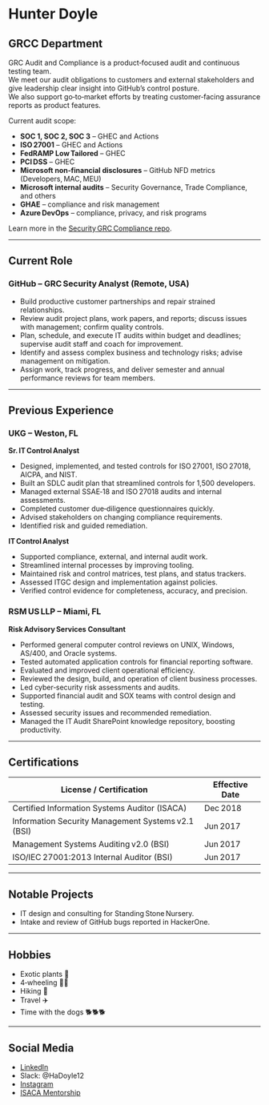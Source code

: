 # Hunter Doyle  

## GRCC Department  

GRC Audit and Compliance is a product‑focused audit and continuous testing team.  
We meet our audit obligations to customers and external stakeholders and give leadership clear insight into GitHub’s control posture.  
We also support go‑to‑market efforts by treating customer‑facing assurance reports as product features.  

Current audit scope:  

- **SOC 1, SOC 2, SOC 3** – GHEC and Actions  
- **ISO 27001** – GHEC and Actions  
- **FedRAMP Low Tailored** – GHEC  
- **PCI DSS** – GHEC  
- **Microsoft non‑financial disclosures** – GitHub NFD metrics (Developers, MAC, MEU)  
- **Microsoft internal audits** – Security Governance, Trade Compliance, and others  
- **GHAE** – compliance and risk management  
- **Azure DevOps** – compliance, privacy, and risk programs  

Learn more in the [Security GRC Compliance repo](https://www.github/security-grc-compliance).  

---

## Current Role  

### GitHub – GRC Security Analyst (Remote, USA)  

- Build productive customer partnerships and repair strained relationships.  
- Review audit project plans, work papers, and reports; discuss issues with management; confirm quality controls.  
- Plan, schedule, and execute IT audits within budget and deadlines; supervise audit staff and coach for improvement.  
- Identify and assess complex business and technology risks; advise management on mitigation.  
- Assign work, track progress, and deliver semester and annual performance reviews for team members.  

---

## Previous Experience  

### UKG – Weston, FL  

**Sr. IT Control Analyst**  
- Designed, implemented, and tested controls for ISO 27001, ISO 27018, AICPA, and NIST.  
- Built an SDLC audit plan that streamlined controls for 1,500 developers.  
- Managed external SSAE‑18 and ISO 27018 audits and internal assessments.  
- Completed customer due‑diligence questionnaires quickly.  
- Advised stakeholders on changing compliance requirements.  
- Identified risk and guided remediation.  

**IT Control Analyst**  
- Supported compliance, external, and internal audit work.  
- Streamlined internal processes by improving tooling.  
- Maintained risk and control matrices, test plans, and status trackers.  
- Assessed ITGC design and implementation against policies.  
- Verified control evidence for completeness, accuracy, and precision.  

### RSM US LLP – Miami, FL  

**Risk Advisory Services Consultant**  
- Performed general computer control reviews on UNIX, Windows, AS/400, and Oracle systems.  
- Tested automated application controls for financial reporting software.  
- Evaluated and improved client operational efficiency.  
- Reviewed the design, build, and operation of client business processes.  
- Led cyber‑security risk assessments and audits.  
- Supported financial audit and SOX teams with control design and testing.  
- Assessed security issues and recommended remediation.  
- Managed the IT Audit SharePoint knowledge repository, boosting productivity.  

---

## Certifications  

| License / Certification | Effective Date |
|-------------------------|----------------|
| Certified Information Systems Auditor (ISACA) | Dec 2018 |
| Information Security Management Systems v2.1 (BSI) | Jun 2017 |
| Management Systems Auditing v2.0 (BSI) | Jun 2017 |
| ISO/IEC 27001:2013 Internal Auditor (BSI) | Jun 2017 |

---

## Notable Projects  

- IT design and consulting for Standing Stone Nursery.  
- Intake and review of GitHub bugs reported in HackerOne.  

---

## Hobbies  

- Exotic plants 🌴  
- 4‑wheeling 🚴‍♂️  
- Hiking 🥾  
- Travel ✈️  
- Time with the dogs 🐕🐕🐕  

---

## Social Media  

- [LinkedIn](https://www.linkedin.com/in/hunter-doyle-67a18389/)  
- Slack: @HaDoyle12  
- [Instagram](https://www.instagram.com/doyle_h13/)  
- [ISACA Mentorship](https://mentorship.isaca.org/p/p1/members/12242541)  

